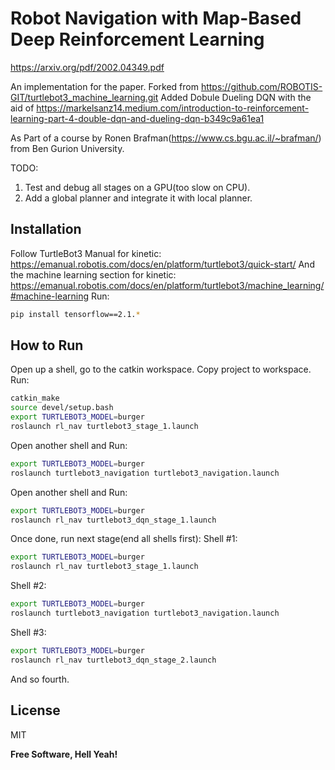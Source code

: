 # Robot Navigation with Map-Based Deep Reinforcement Learning
https://arxiv.org/pdf/2002.04349.pdf

An implementation for the paper.
Forked from 
https://github.com/ROBOTIS-GIT/turtlebot3_machine_learning.git
Added Dobule Dueling DQN with the aid of 
https://markelsanz14.medium.com/introduction-to-reinforcement-learning-part-4-double-dqn-and-dueling-dqn-b349c9a61ea1

As Part of a course by Ronen Brafman(https://www.cs.bgu.ac.il/~brafman/) from Ben Gurion University.

TODO:
1. Test and debug all stages on a GPU(too slow on CPU).
2. Add a global planner and integrate it with local planner.

## Installation

Follow TurtleBot3 Manual for kinetic:
https://emanual.robotis.com/docs/en/platform/turtlebot3/quick-start/
And the machine learning section for kinetic:
https://emanual.robotis.com/docs/en/platform/turtlebot3/machine_learning/#machine-learning
Run:
```sh
pip install tensorflow==2.1.*
```
## How to Run 
Open up a shell, go to the catkin workspace. Copy project to workspace. Run:
```sh
catkin_make
source devel/setup.bash
export TURTLEBOT3_MODEL=burger
roslaunch rl_nav turtlebot3_stage_1.launch
```
Open another shell and Run:
```sh
export TURTLEBOT3_MODEL=burger
roslaunch turtlebot3_navigation turtlebot3_navigation.launch
```
Open another shell and Run:
```sh
export TURTLEBOT3_MODEL=burger
roslaunch rl_nav turtlebot3_dqn_stage_1.launch
```
Once done, run next stage(end all shells first):
Shell #1:
```sh
export TURTLEBOT3_MODEL=burger
roslaunch rl_nav turtlebot3_stage_1.launch
```
Shell #2:
```sh
export TURTLEBOT3_MODEL=burger
roslaunch turtlebot3_navigation turtlebot3_navigation.launch
```
Shell #3:
```sh
export TURTLEBOT3_MODEL=burger
roslaunch rl_nav turtlebot3_dqn_stage_2.launch
```
And so fourth.

## License

MIT

**Free Software, Hell Yeah!**

